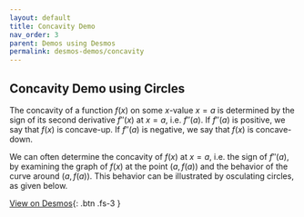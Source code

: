 ```yaml
---
layout: default
title: Concavity Demo
nav_order: 3
parent: Demos using Desmos
permalink: desmos-demos/concavity
---
```


## Concavity Demo using Circles

The concavity of a function $f(x)$ on some $x$-value $x=a$ is determined by the sign of its second derivative $f''(x)$ at $x=a$, i.e. $f''(a)$.
If $f''(a)$ is positive, we say that $f(x)$ is concave-up.
If $f''(a)$ is negative, we say that $f(x)$ is concave-down.

We can often determine the concavity of $f(x)$ at $x=a$, i.e. the sign of $f''(a)$, by examining the graph of $f(x)$ at the point $(a, f(a))$ and the behavior of the curve around $(a, f(a))$.
This behavior can be illustrated by osculating circles, as given below.

[View on Desmos](https://www.desmos.com/calculator/i6vozq28ju){: .btn .fs-3 }



<div id="calculator-1" style="width: 100%; height: 400px;"></div>


<script>
	const calcElement = document.getElementById('calculator-1');
	const calculator = Desmos.GraphingCalculator(calcElement, {
		pasteGraphLink: true
	});
	const graphURL = 'https://www.desmos.com/calculator/i6vozq28ju';

	$.getJSON(graphURL).done(data => calculator.setState(data.state));
</script>



